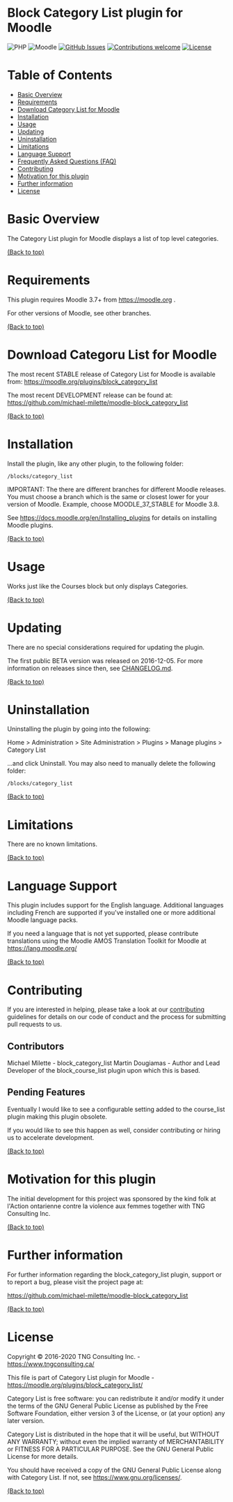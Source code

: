 Block Category List plugin for Moodle
====================================
![PHP](https://img.shields.io/badge/PHP-v5.6%20%2F%20v7.0%20%2F%20v7.1%20%2F%207.2-blue.svg)
![Moodle](https://img.shields.io/badge/Moodle-v3.7%20to%20v3.8.x-orange.svg)
[![GitHub Issues](https://img.shields.io/github/issues/michael-milette/moodle-block_category_list.svg)](https://github.com/michael-milette/moodle-block_category_list/issues)
[![Contributions welcome](https://img.shields.io/badge/contributions-welcome-green.svg)](#contributing)
[![License](https://img.shields.io/badge/License-GPL%20v3-blue.svg)](#license)

# Table of Contents

- [Basic Overview](#basic-overview)
- [Requirements](#requirements)
- [Download Category List for Moodle](#download-category-list-for-moodle)
- [Installation](#installation)
- [Usage](#usage)
- [Updating](#updating)
- [Uninstallation](#uninstallation)
- [Limitations](#limitations)
- [Language Support](#language-support)
- [Frequently Asked Questions (FAQ)](#faq)
- [Contributing](#contributing)
- [Motivation for this plugin](#motivation-for-this-plugin)
- [Further information](#further-information)
- [License](#license)

# Basic Overview

The Category List plugin for Moodle displays a list of top level categories.

[(Back to top)](#table-of-contents)

# Requirements

This plugin requires Moodle 3.7+ from https://moodle.org .

For other versions of Moodle, see other branches.

[(Back to top)](#table-of-contents)

# Download Categoru List for Moodle

The most recent STABLE release of Category List for Moodle is available from:
https://moodle.org/plugins/block_category_list

The most recent DEVELOPMENT release can be found at:
https://github.com/michael-milette/moodle-block_category_list

[(Back to top)](#table-of-contents)

# Installation

Install the plugin, like any other plugin, to the following folder:

    /blocks/category_list

IMPORTANT: The there are different branches for different Moodle releases. You must choose a branch which is the same or closest lower for your version of Moodle. Example, choose MOODLE_37_STABLE for Moodle 3.8.

See https://docs.moodle.org/en/Installing_plugins for details on installing Moodle plugins.

[(Back to top)](#table-of-contents)

# Usage

Works just like the Courses block but only displays Categories.

[(Back to top)](#table-of-contents)

# Updating

There are no special considerations required for updating the plugin.

The first public BETA version was released on 2016-12-05. For more information on releases since then, see
[CHANGELOG.md](https://github.com/michael-milette/moodle-block_category_list/blob/master/CHANGELOG.md).

[(Back to top)](#table-of-contents)

# Uninstallation

Uninstalling the plugin by going into the following:

Home > Administration > Site Administration > Plugins > Manage plugins > Category List

...and click Uninstall. You may also need to manually delete the following folder:

    /blocks/category_list

[(Back to top)](#table-of-contents)

# Limitations

There are no known limitations.

[(Back to top)](#table-of-contents)

# Language Support

This plugin includes support for the English language. Additional languages including French are supported if you've installed one or more additional Moodle language packs.

If you need a language that is not yet supported, please contribute translations using the Moodle AMOS Translation Toolkit for Moodle at
https://lang.moodle.org/

[(Back to top)](#table-of-contents)

# Contributing

If you are interested in helping, please take a look at our [contributing](https://github.com/michael-milette/moodle-block_category_list/blob/master/CONTRIBUTING.md) guidelines for details on our code of conduct and the process for submitting pull requests to us.

## Contributors

Michael Milette - block_category_list
Martin Dougiamas - Author and Lead Developer of the block_course_list plugin upon which this is based.

## Pending Features

Eventually I would like to see a configurable setting added to the course_list plugin making this plugin obsolete.

If you would like to see this happen as well, consider contributing or hiring us to accelerate development.

[(Back to top)](#table-of-contents)

# Motivation for this plugin

The initial development for this project was sponsored by the kind folk at l'Action ontarienne contre la violence aux femmes together with TNG Consulting Inc.

[(Back to top)](#table-of-contents)

# Further information

For further information regarding the block_category_list plugin, support or to report a bug, please visit the project page at:

https://github.com/michael-milette/moodle-block_category_list

[(Back to top)](#table-of-contents)

# License

Copyright © 2016-2020 TNG Consulting Inc. - https://www.tngconsulting.ca/

This file is part of Category List plugin for Moodle - https://moodle.org/plugins/block_category_list/

Category List is free software: you can redistribute it and/or modify
it under the terms of the GNU General Public License as published by
the Free Software Foundation, either version 3 of the License, or
(at your option) any later version.

Category List is distributed in the hope that it will be useful,
but WITHOUT ANY WARRANTY; without even the implied warranty of
MERCHANTABILITY or FITNESS FOR A PARTICULAR PURPOSE.  See the
GNU General Public License for more details.

You should have received a copy of the GNU General Public License
along with Category List.  If not, see <https://www.gnu.org/licenses/>.

[(Back to top)](#table-of-contents)

